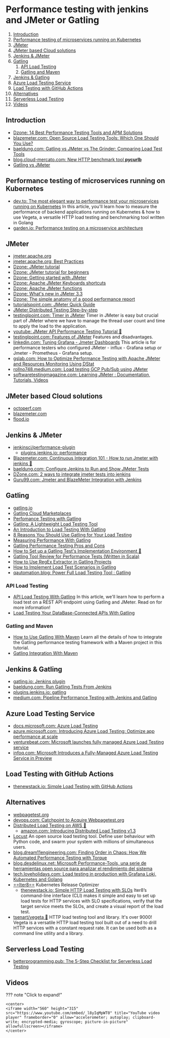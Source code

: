 # Performance testing with jenkins and JMeter or Gatling

1. [Introduction](#introduction)
2. [Performance testing of microservices running on Kubernetes](#performance-testing-of-microservices-running-on-kubernetes)
3. [JMeter](#jmeter)
4. [JMeter based Cloud solutions](#jmeter-based-cloud-solutions)
5. [Jenkins \& JMeter](#jenkins--jmeter)
6. [Gatling](#gatling)
    1. [API Load Testing](#api-load-testing)
    2. [Gatling and Maven](#gatling-and-maven)
7. [Jenkins \& Gatling](#jenkins--gatling)
8. [Azure Load Testing Service](#azure-load-testing-service)
9. [Load Testing with GitHub Actions](#load-testing-with-github-actions)
10. [Alternatives](#alternatives)
11. [Serverless Load Testing](#serverless-load-testing)
12. [Videos](#videos)

## Introduction

- [Dzone: 14 Best Performance Testing Tools and APM Solutions](https://dzone.com/articles/14-best-performance-testing-tools-and-apm-solution)
- [blazemeter.com: Open Source Load Testing Tools: Which One Should You Use?](https://www.blazemeter.com/blog/open-source-load-testing-tools-which-one-should-you-use)
- [baeldung.com: Gatling vs JMeter vs The Grinder: Comparing Load Test Tools](https://www.baeldung.com/gatling-jmeter-grinder-comparison)
- [blog.cloud-mercato.com: New HTTP benchmark tool **pycurlb**](https://blog.cloud-mercato.com/new-http-benchmark-tool-pycurlb/)
- [Gatling vs JMeter](https://dzone.com/articles/gatling-vs-jmeter)

## Performance testing of microservices running on Kubernetes

- [dev.to: The most elegant way to performance test your microservices running on Kubernetes](https://dev.to/ksingh7/the-most-elegant-way-to-performance-test-your-microservices-running-on-kubernetes-2mo2) In this article, you'll learn how to measure the performance of backend applications running on Kubernetes & how to use Vegeta, a versatile HTTP load testing and benchmarking tool written in Golang
- [garden.io: Performance testing on a microservice architecture](https://garden.io/blog/performance-testing)

## JMeter

- [jmeter.apache.org](https://jmeter.apache.org/)
- [jmeter.apache.org: Best Practices](https://jmeter.apache.org/usermanual/best-practices.html)
- [Dzone: JMeter tutorial](https://dzone.com/articles/jmeter-tutorial-1)
- [Dzone: JMeter tutorial for beginners](https://dzone.com/articles/jmeter-tutorial-for-beginners-jmeter-load-testing)
- [Dzone: Getting started with JMeter](https://dzone.com/articles/getting-started-with-jmeter-a-basic-tutorial)
- [Dzone: Apache JMeter Keyboards shortcuts](https://dzone.com/articles/apache-jmeter-keyboard-shortcuts)
- [Dzone: Apache JMeter functions](https://dzone.com/articles/apache-jmeter-functions-an-introduction)
- [Dzone: What's new in JMeter 3.3](https://dzone.com/articles/whats-new-in-jmeter-33)
- [Dzone: The simple anatomy of a good performance report](https://dzone.com/articles/the-simple-anatomy-of-a-good-performance-report)
- [tutorialspoint.com: JMeter Quick Guide](https://www.tutorialspoint.com/jmeter/pdf/jmeter_quick_guide.pdf)
- [JMeter Distributed Testing Step-by-step](https://venkatmatta.files.wordpress.com/2016/03/jmeter_distributed_testing_step_by_step.pdf)
- [testinglpoint.com: Timer in JMeter](https://www.testinglpoint.com/timer/) Timer in JMeter is easy but crucial part of JMeter where we have to manage the thread user count and time to apply the load to the application.
- [youtube: JMeter API Performance Testing Tutorial 🌟](https://www.youtube.com/watch?v=8r5LYzUIepo)
- [testinglpoint.com: Features of JMeter](https://www.testinglpoint.com/features-of-jmeter/) Features and disadvantages.
- [linkedin.com: Tuning Grafana - Jmeter Dashboards](https://www.linkedin.com/pulse/tuning-grafana-jmeter-dashboards-ezhil-arasu/) This article is for performance testers who configured JMeter - influx - Grafana setup or Jmeter - Prometheus - Grafana setup.
- [gslab.com: How to Optimize Performance Testing with Apache JMeter and Resources Monitoring Using DStat](https://www.gslab.com/blogs/performance-testing-with-Apache-JMeter)
- [rollno748.medium.com: Load testing GCP Pub/Sub using JMeter](https://rollno748.medium.com/load-testing-gcp-pub-sub-using-jmeter-9eff79440beb)
- [softwaretestingmagazine.com: Learning JMeter : Documentation, Tutorials, Videos](https://www.softwaretestingmagazine.com/tools/learning-jmeter-documentation-tutorials-videos/)

## JMeter based Cloud solutions

- [octoperf.com](https://octoperf.com/)
- [blazemeter.com](https://www.blazemeter.com/)
- [flood.io](https://flood.io/)

## Jenkins & JMeter

- [jenkinsci/performance-plugin](https://github.com/jenkinsci/performance-plugin)
    - [plugins.jenkins.io: performance](https://plugins.jenkins.io/performance/)
- [Blazemeter.com: Continuous Integration 101 - How to run Jmeter with jenkins 🌟](https://www.blazemeter.com/blog/continuous-integration-101-how-run-jmeter-jenkins)
- [baeldung.com: Configure Jenkins to Run and Show JMeter Tests](https://www.baeldung.com/jenkins-and-jmeter)
- [DZone.com: 2 ways to integrate jmeter tests into jenkins](https://dzone.com/articles/2-ways-to-integrate-jmeter-tests-into-jenkins)
- [Guru99.com: Jmeter and BlazeMeter Integration with Jenkins](https://www.guru99.com/jenkins-jmeter-blazemeter.html)

## Gatling

- [gatling.io](https://gatling.io/)
- [Gatling Cloud Marketplaces](https://gatling.io/gatling-frontline/cloud-marketplaces/)
- [Perfomance Testing with Gatling](https://dzone.com/articles/perfomance-testing-with-gatling)
- [Gatling: A Lightweight Load Testing Tool](https://dzone.com/articles/gatling-light-weight-load-testing-tool)
- [An Introduction to Load Testing With Gatling](https://dzone.com/articles/gatling-gun-is-now-a-prospecting-tool-for-testers)
- [8 Reasons You Should Use Gatling for Your Load Testing](https://dzone.com/articles/8-reasons-you-should-use-gatling-for-your-load-tes)
- [Measuring Performance With Gatling](https://dzone.com/articles/let-measure-performance-with-gatling)
- [Gatling Performance Testing Pros and Cons](https://dzone.com/articles/gatling-performance-testing-pros-and-cons)
- [How to Set up a Gatling Test's Implementation Environment 🌟](https://dzone.com/articles/how-to-set-up-a-gatling-tests-implementation-envir)
- [Gatling Tool Review for Performance Tests (Written in Scala)](https://dzone.com/articles/gatling-tool-review-for-performance-tests-written)
- [How to Use RegEx Extractor in Gatling Projects](https://dzone.com/articles/how-to-use-regex-extractor-in-gatling-projects)
- [How to Implement Load Test Scenarios in Gatling](https://dzone.com/articles/how-to-implement-load-test-scenarios-in-gatling)
- [qautomation.blog: Power Full Load Testing Tool : Gatling](https://qautomation.blog/2019/05/03/power-full-load-testing-tool-gatling/)

### API Load Testing

- [API Load Testing With Gatling](https://dzone.com/articles/api-load-testing-with-gatling) In this article, we'll learn how to perform a load test on a REST API endpoint using Gatling and JMeter. Read on for more information!
- [Load Testing Your DataBase-Connected APIs With Gatling](https://dzone.com/articles/load-testing-your-database-connected-apis-with-gat)

### Gatling and Maven

- [How to Use Gatling With Maven](https://dzone.com/articles/how-to-use-gatling-with-maven) Learn all the details of how to integrate the Gatling performance testing framework with a Maven project in this tutorial.
- [Gatling Integration With Maven](https://dzone.com/articles/gatling-integration-with-maven)

## Jenkins & Gatling

- [gatling.io: Jenkins plugin](https://gatling.io/docs/current/extensions/jenkins_plugin/)
- [baeldung.com: Run Gatling Tests From Jenkins](https://www.baeldung.com/jenkins-run-gatling-tests)
- [plugins.jenkins.io: gatling](https://plugins.jenkins.io/gatling/)
- [medium.com: Pipeline Performance Testing with Jenkins and Gatling](https://medium.com/thepeg/pipeline-performance-testing-with-jenkins-and-gatling-b7b762274680)

## Azure Load Testing Service

- [docs.microsoft.com: Azure Load Testing](https://docs.microsoft.com/azure/load-testing/)
- [azure.microsoft.com: Introducing Azure Load Testing: Optimize app performance at scale](https://azure.microsoft.com/en-us/blog/introducing-azure-load-testing-optimize-app-performance-at-scale/)
- [venturebeat.com: Microsoft launches fully managed Azure Load Testing service](https://venturebeat.com/2021/11/30/microsoft-launches-fully-managed-azure-load-testing-service/)
- [infoq.com: Microsoft Introduces a Fully-Managed Azure Load Testing Service in Preview](https://www.infoq.com/news/2021/12/azure-load-testing-preview/)

## Load Testing with GitHub Actions

- [thenewstack.io: Simple Load Testing with GitHub Actions](https://thenewstack.io/simple-load-testing-with-github-actions/)

## Alternatives

- [webpagetest.org](https://webpagetest.org/)
- [devops.com: Catchpoint to Acquire Webpagetest.org](https://devops.com/catchpoint-to-acquire-webpagetest-org/)
- [Distributed Load Testing on AWS 🌟](https://aws.amazon.com/solutions/implementations/distributed-load-testing-on-aws/)
    - [amazon.com: Introducing Distributed Load Testing v1.3](https://aws.amazon.com/about-aws/whats-new/2021/05/introducing-distributed-load-testing-v1-3/)
- [Locust](https://locust.io/) An open source load testing tool. Define user behaviour with Python code, and swarm your system with millions of simultaneous users.
- [blog.dream11engineering.com: Finding Order in Chaos: How We Automated Performance Testing with Torque](https://blog.dream11engineering.com/finding-order-in-chaos-how-we-automated-performance-testing-with-torque-6eb63706fcea)
- [blog.desdelinux.net: Microsoft Performance-Tools, una serie de herramientas open source para analizar el rendimiento del sistema](https://blog.desdelinux.net/microsoft-performance-tools-una-serie-de-herramientas-open-source-para-analizar-el-rendimiento-del-sistema/)
- [tech.loveholidays.com: Load testing in production with Grafana Loki, Kubernetes and Golang](https://tech.loveholidays.com/load-testing-in-production-with-grafana-loki-kubernetes-and-golang-1699554d2aa3)
- [==Iter8==](https://iter8.tools/) Kubernetes Release Optimizer
    - [thenewstack.io: Simple HTTP Load Testing with SLOs](https://thenewstack.io/simple-http-load-testing-with-slos/) Iter8’s command-line interface (CLI) makes it simple and easy to set up load tests for HTTP services with SLO specifications, verify that the target service meets the SLOs, and create a visual report of the load test.
- [tsenart/vegeta 🌟](https://github.com/tsenart/vegeta) HTTP load testing tool and library. It's over 9000! Vegeta is a versatile HTTP load testing tool built out of a need to drill HTTP services with a constant request rate. It can be used both as a command line utility and a library.

## Serverless Load Testing

- [betterprogramming.pub: The 5-Step Checklist for Serverless Load Testing](https://betterprogramming.pub/the-5-step-checklist-for-serverless-load-testing-346f4a60841d)

## Videos

??? note "Click to expand!"

	<center>
	<iframe width="560" height="315" src="https://www.youtube.com/embed/_l8yIqMpWT0" title="YouTube video player" frameborder="0" allow="accelerometer; autoplay; clipboard-write; encrypted-media; gyroscope; picture-in-picture" allowfullscreen></iframe>
	</center>

